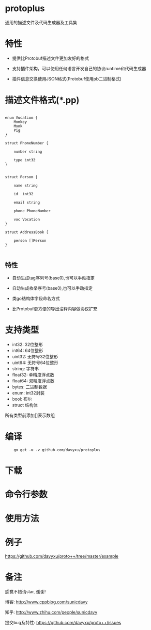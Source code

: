 # protoplus
通用的描述文件及代码生成器及工具集


# 特性

* 提供比Protobuf描述文件更加友好的格式

* 支持插件架构，可以使用任何语言开发自己的协议runtime和代码生成器

* 插件信息交换使用JSON格式(Protobuf使用pb二进制格式)


# 描述文件格式(*.pp)

```

enum Vocation {
	Monkey
	Monk
	Pig
}

struct PhoneNumber {

	number string

	type int32
}


struct Person {

	name string

	id  int32

	email string

	phone PhoneNumber

	voc Vocation
}

struct AddressBook {

	person []Person
}


```

## 特性

* 自动生成tag序列号(base0),也可以手动指定

* 自动生成枚举序号(base0),也可以手动指定

* 类go结构体字段命名方式

* 比Protobuf更方便的导出注释内容做协议扩充

# 支持类型

* int32: 32位整形
* int64: 64位整形
* uint32: 无符号32位整形
* uint64: 无符号64位整形
* string: 字符串
* float32: 单精度浮点数
* float64: 双精度浮点数
* bytes: 二进制数据
* enum: int32封装
* bool: 布尔
* struct 结构体

所有类型前添加[]表示数组

# 编译

```
	go get -u -v github.com/davyxu/protoplus
```

# 下载


# 命令行参数


# 使用方法


# 例子

https://github.com/davyxu/proto++/tree/master/example


# 备注

感觉不错请star, 谢谢!

博客: http://www.cppblog.com/sunicdavy

知乎: http://www.zhihu.com/people/sunicdavy

提交bug及特性: https://github.com/davyxu/proto++/issues
